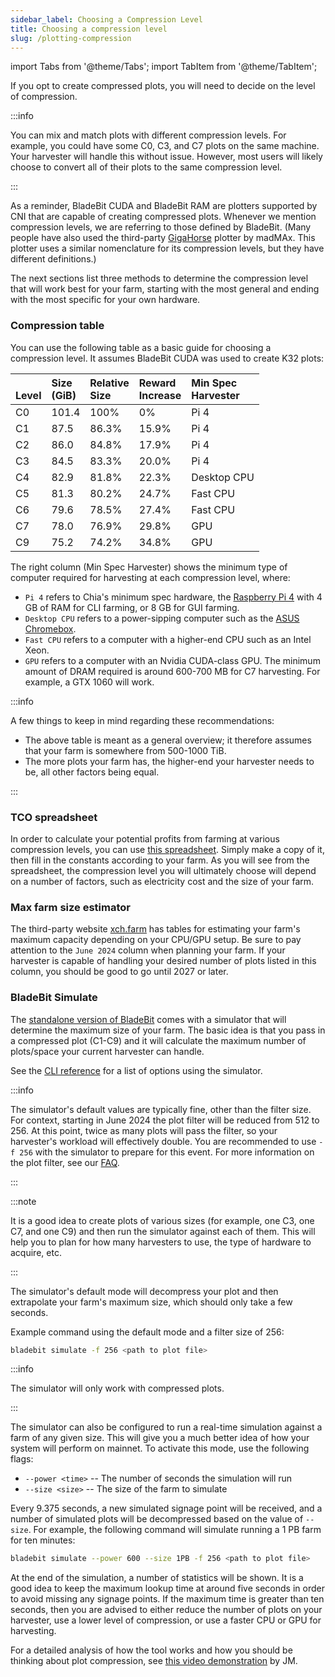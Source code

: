 ```yaml
---
sidebar_label: Choosing a Compression Level
title: Choosing a compression level
slug: /plotting-compression
---
```


import Tabs from '@theme/Tabs';
import TabItem from '@theme/TabItem';

If you opt to create compressed plots, you will need to decide on the level of compression.

:::info

You can mix and match plots with different compression levels. For example, you could have some C0, C3, and C7 plots on the same machine. Your harvester will handle this without issue. However, most users will likely choose to convert all of their plots to the same compression level.

:::

As a reminder, BladeBit CUDA and BladeBit RAM are plotters supported by CNI that are capable of creating compressed plots. Whenever we mention compression levels, we are referring to those defined by BladeBit. (Many people have also used the third-party [GigaHorse](https://github.com/madMAx43v3r/chia-gigahorse) plotter by madMAx. This plotter uses a similar nomenclature for its compression levels, but they have different definitions.) 

The next sections list three methods to determine the compression level that will work best for your farm, starting with the most general and ending with the most specific for your own hardware.

### Compression table

You can use the following table as a basic guide for choosing a compression level. It assumes BladeBit CUDA was used to create K32 plots:

| <br />Level | Size <br />(GiB) | Relative <br />Size | Reward <br />Increase | Min Spec <br /> Harvester |
| :---------- | :--------------- | :------------------ | :-------------------- | :------------------------ |
| C0          | 101.4            | 100%                | 0%                    | Pi 4                      |
| C1          | 87.5             | 86.3%               | 15.9%                 | Pi 4                      |
| C2          | 86.0             | 84.8%               | 17.9%                 | Pi 4                      |
| C3          | 84.5             | 83.3%               | 20.0%                 | Pi 4                      |
| C4          |	82.9             | 81.8%               | 22.3%                 | Desktop CPU               |
| C5          | 81.3             | 80.2%               | 24.7%                 | Fast CPU                  |
| C6          | 79.6             | 78.5%               | 27.4%                 | Fast CPU                  |
| C7          | 78.0             | 76.9%               | 29.8%                 | GPU                       |
| C9          | 75.2             | 74.2%               | 34.8%                 | GPU                       |

The right column (Min Spec Harvester) shows the minimum type of computer required for harvesting at each compression level, where:

* `Pi 4` refers to Chia's minimum spec hardware, the [Raspberry Pi 4](https://www.raspberrypi.com/products/raspberry-pi-4-model-b/) with 4 GB of RAM for CLI farming, or 8 GB for GUI farming.
* `Desktop CPU` refers to a power-sipping computer such as the [ASUS Chromebox](https://www.androidcentral.com/best-chromebox).
* `Fast CPU` refers to a computer with a higher-end CPU such as an Intel Xeon.
* `GPU` refers to a computer with an Nvidia CUDA-class GPU. The minimum amount of DRAM required is around 600-700 MB for C7 harvesting. For example, a GTX 1060 will work.

:::info

A few things to keep in mind regarding these recommendations:
* The above table is meant as a general overview; it therefore assumes that your farm is somewhere from 500-1000 TiB.
* The more plots your farm has, the higher-end your harvester needs to be, all other factors being equal.

:::

### TCO spreadsheet

In order to calculate your potential profits from farming at various compression levels, you can use [this spreadsheet](https://docs.google.com/spreadsheets/d/1k6c-OBDtggXqnEfOPdMmq3646puzvOD7dWojwCH2v3c). Simply make a copy of it, then fill in the constants according to your farm. As you will see from the spreadsheet, the compression level you will ultimately choose will depend on a number of factors, such as electricity cost and the size of your farm.

### Max farm size estimator

The third-party website [xch.farm](https://xch.farm/max-farm-size) has tables for estimating your farm's maximum capacity depending on your CPU/GPU setup. Be sure to pay attention to the `June 2024` column when planning your farm. If your harvester is capable of handling your desired number of plots listed in this column, you should be good to go until 2027 or later.

### BladeBit Simulate

The [standalone version of BladeBit](/plotting-software#bladebit-standalone) comes with a simulator that will determine the maximum size of your farm. The basic idea is that you pass in a compressed plot (C1-C9) and it will calculate the maximum number of plots/space your current harvester can handle.

See the [CLI reference](/plotters-cli#simulate) for a list of options using the simulator.

:::info

The simulator's default values are typically fine, other than the filter size. For context, starting in June 2024 the plot filter will be reduced from 512 to 256. At this point, twice as many plots will pass the filter, so your harvester's workload will effectively double. You are recommended to use `-f 256` with the simulator to prepare for this event. For more information on the plot filter, see our [FAQ](/faq#what-is-the-plot-filter-and-why-didnt-my-plot-pass-it).

:::

:::note

It is a good idea to create plots of various sizes (for example, one C3, one C7, and one C9) and then run the simulator against each of them. This will help you to plan for how many harvesters to use, the type of hardware to acquire, etc.

:::

The simulator's default mode will decompress your plot and then extrapolate your farm's maximum size, which should only take a few seconds.

Example command using the default mode and a filter size of 256:

```bash
bladebit simulate -f 256 <path to plot file>
```

:::info

The simulator will only work with compressed plots.

:::

The simulator can also be configured to run a real-time simulation against a farm of any given size. This will give you a much better idea of how your system will perform on mainnet. To activate this mode, use the following flags:
* `--power <time>` -- The number of seconds the simulation will run
* `--size <size>` -- The size of the farm to simulate

Every 9.375 seconds, a new simulated signage point will be received, and a number of simulated plots will be decompressed based on the value of `--size`. For example, the following command will simulate running a 1 PB farm for ten minutes:

```bash
bladebit simulate --power 600 --size 1PB -f 256 <path to plot file>
```

At the end of the simulation, a number of statistics will be shown. It is a good idea to keep the maximum lookup time at around five seconds in order to avoid missing any signage points. If the maximum time is greater than ten seconds, then you are advised to either reduce the number of plots on your harvester, use a lower level of compression, or use a faster CPU or GPU for harvesting.

For a detailed analysis of how the tool works and how you should be thinking about plot compression, see [this video demonstration](https://www.youtube.com/watch?v=cZfptl66TLE) by JM.